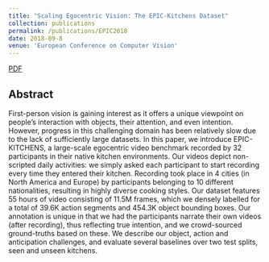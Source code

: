 ```yaml
---
title: "Scaling Egocentric Vision: The EPIC-Kitchens Dataset"
collection: publications
permalink: /publications/EPIC2018
date: 2018-09-8
venue: 'European Conference on Computer Vision'
---
```

[PDF](http://openaccess.thecvf.com/content_ECCV_2018/papers/Dima_Damen_Scaling_Egocentric_Vision_ECCV_2018_paper.pdf)

## Abstract
First-person vision is gaining interest as it offers a unique viewpoint on 
people’s interaction with objects, their attention, and even intention. 
However, progress in this challenging domain has been relatively slow 
due to the lack of sufficiently large datasets. In this paper, we introduce 
EPIC-KITCHENS, a large-scale egocentric video benchmark recorded by 32 
participants in their native kitchen environments. Our videos depict 
non-scripted daily activities: we simply asked each participant to start 
recording every time they entered their kitchen. Recording took place in 
4 cities (in North America and Europe) by participants belonging to 10 
different nationalities, resulting in highly diverse cooking styles. Our 
dataset features 55 hours of video consisting of 11.5M frames, which we 
densely labelled for a total of 39.6K action segments and 454.3K object 
bounding boxes. Our annotation is unique in that we had the participants 
narrate their own videos (after recording), thus reflecting true intention, 
and we crowd-sourced ground-truths based on these. We describe our object, 
action and anticipation challenges, and evaluate several baselines over two 
test splits, seen and unseen kitchens.
